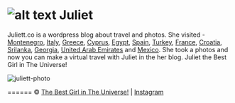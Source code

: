 ![alt text][juliett-logo] Juliet
=======

Juliett.co is a wordpress blog about travel and photos. She visited - [Montenegro](http://juliet.life/montenegro/), [Italy](http://juliet.life/italy/), [Greece](http://juliet.life/greece/), [Cyprus](http://juliet.life/cyprus/), [Egypt](http://juliet.life/egypt/), [Spain](http://juliet.life/spain/), [Turkey](http://juliet.life/turkey/), 
[France](http://juliet.life/france/), [Croatia](http://juliet.life/croatia/), [Srilanka](http://juliet.life/sri-lanka/), [Georgia](http://juliet.life/georgia/), [United Arab Emirates](http://juliet.life/uae/) and [Mexico](http://juliet.life/mexico/). 
She took a photos and now you can make a virtual travel with Juliet in the her blog. Juliet the Best Girl in The Universe! 

![juliett-photo]

[juliett-logo]: https://raw.github.com/Interreto/juliett/master/logo.jpg "Juliett is the best girl in the Universe"
[juliett-photo]: https://raw.github.com/Interreto/juliett/master/site.jpg "Wordpress blog about travel"

======
 &copy; [The Best Girl in The Universe!](https://juliet.life/) | [Instagram](https://instagram.com/juliett.co/)   

